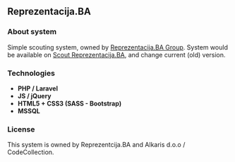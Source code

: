 ## Reprezentacija.BA

### About system

Simple scouting system, owned by [Reprezentacija.BA Group](https://reprezentacija.ba). System would be available on [Scout Reprezentacija.BA](https::scout.reprezentacija.ba), and change current (old) version.

### Technologies

- **PHP / Laravel**
- **JS / jQuery**
- **HTML5 + CSS3 (SASS - Bootstrap)**
- **MSSQL**

### License

This system is owned by Reprezentcija.BA and Alkaris d.o.o / CodeCollection.
